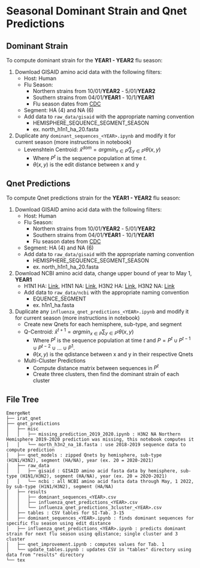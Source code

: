 # Seasonal Dominant Strain and Qnet Predictions

## Dominant Strain
To compute dominant strain for the **YEAR1 - YEAR2** flu season:
1. Download GISAID amino acid data with the following filters:
    - Host: Human
    - Flu Season: 
        - Northern strains from 10/01/**YEAR2** - 5/01/**YEAR2**
        - Southern strains from 04/01/**YEAR1** - 10/1/**YEAR1**
        - Flu season dates from [CDC](https://www.cdc.gov/flu/school-business/travelersfacts.htm)
    - Segment: HA (4) and NA (6)
    - Add data to `raw_data/gisaid` with the appropriate naming convention
        - HEMISPHERE_SEQUENCE_SEGMENT_SEASON
        - ex. north_h1n1_ha_20.fasta
2. Duplicate any `dominant_sequences_<YEAR>.ipynb` and modify it for current season (more instructions in notebook)
    - Levenshtein Centroid: $\widehat{x}^{dom} = argmin_{x\in P^t} \sum_{y \in P^t} \theta(x,y)$
        - Where $P^t$ is the sequence population at time $t$.
        - $\theta(x,y)$ is the edit distance between x and y

## Qnet Predictions
To compute Qnet predictions strain for the **YEAR1 - YEAR2** flu season:
1. Download GISAID amino acid data with the following filters:
    - Host: Human
    - Flu Season: 
        - Northern strains from 10/01/**YEAR2** - 5/01/**YEAR2**
        - Southern strains from 04/01/**YEAR1** - 10/1/**YEAR1**
        - Flu season dates from [CDC](https://www.cdc.gov/flu/school-business/travelersfacts.htm)
    - Segment: HA (4) and NA (6)
    - Add data to `raw_data/gisaid` with the appropriate naming convention
        - HEMISPHERE_SEQUENCE_SEGMENT_SEASON
        - ex. north_h1n1_ha_20.fasta
2. Download NCBI amino acid data, change upper bound of year to May 1, **YEAR1**
    - H1N1 HA: [Link](https://www.ncbi.nlm.nih.gov/labs/virus/vssi/#/virus?SeqType_s=Protein&VirusLineage_ss=H1N1%20subtype,%20taxid:114727&HostLineage_ss=Homo%20sapiens%20(human),%20taxid:9606&ProtNames_ss=hemagglutinin&LabHost_s=include&SLen_i=550%20TO%20600&QualNum_i=0&CollectionDate_dr=2000-01-01T00:00:00.00Z%20TO%202022-05-01T23:59:59.00Z), H1N1 NA: [Link](https://www.ncbi.nlm.nih.gov/labs/virus/vssi/#/virus?SeqType_s=Protein&VirusLineage_ss=H1N1%20subtype,%20taxid:114727&HostLineage_ss=Homo%20sapiens%20(human),%20taxid:9606&LabHost_s=include&QualNum_i=0&CollectionDate_dr=2000-01-01T00:00:00.00Z%20TO%202022-05-01T23:59:59.00Z&SLen_i=450%20TO%20500&ProtNames_ss=neuraminidase), H3N2 HA: [Link](https://www.ncbi.nlm.nih.gov/labs/virus/vssi/#/virus?SeqType_s=Protein&HostLineage_ss=Homo%20sapiens%20(human),%20taxid:9606&LabHost_s=include&QualNum_i=0&CollectionDate_dr=2000-01-01T00:00:00.00Z%20TO%202022-05-01T23:59:59.00Z&VirusLineage_ss=H3N2%20subtype,%20taxid:119210&SLen_i=550%20TO%20650&ProtNames_ss=hemagglutinin), H3N2 NA: [Link](https://www.ncbi.nlm.nih.gov/labs/virus/vssi/#/virus?SeqType_s=Protein&HostLineage_ss=Homo%20sapiens%20(human),%20taxid:9606&LabHost_s=include&QualNum_i=0&CollectionDate_dr=2000-01-01T00:00:00.00Z%20TO%202022-05-01T23:59:59.00Z&SLen_i=450%20TO%20500&ProtNames_ss=neuraminidase&VirusLineage_ss=H3N2%20subtype,%20taxid:119210)
    - Add data to `raw_data/ncbi` with the appropriate naming convention
        - EQUENCE_SEGMENT
        - ex. h1n1_ha.fasta
3. Duplicate any `influenza_qnet_predictions_<YEAR>.ipynb` and modify it for current season (more instructions in notebook)
    - Create new Qnets for each hemisphere, sub-type, and segment
    - Q-Centroid: $\widehat{x}^{t+1} = argmin_{x\in P} \sum_{y \in P^t} \theta(x,y)$
        - Where $P^t$ is the sequence population at time $t$ and $P = P^t \cup P^{t-1} \cup P^{t-2} \cup \dots \cup P^1$.
        - $\theta(x,y)$ is the qdistance between x and y in their respective Qnets
    - Multi-Cluster Predictions
        - Compute distance matrix between sequences in $P^t$
        - Create three clusters, then find the dominant strain of each cluster
        
## File Tree
```
EmergeNet
├── irat_qnet
├── qnet_predictions
│   ├── misc
│   │   ├── missing_prediction_2019_2020.ipynb : H3N2 NA Northern Hemisphere 2019-2020 prediction was missing, this notebook computes it
│   │   └── north_h3n2_na_18.fasta : use 2018-2019 sequence data to compute prediction
│   ├── qnet_models : zipped Qnets by hemisphere, sub-type (H1N1/H3N2), segment (HA/NA), year (ex. 20 = 2020-2021)
│   ├── raw_data
│   │   ├── gisaid : GISAID amino acid fasta data by hemisphere, sub-type (H1N1/H3N2), segment (HA/NA), year (ex. 20 = 2020-2021)
│   │   └── ncbi : all NCBI amino acid fasta data through May, 1 2022, by sub-type (H1N1/H3N2), segment (HA/NA)
│   ├── results
│   │   ├── dominant_sequences_<YEAR>.csv
│   │   ├── influenza_qnet_predictions_<YEAR>.csv
│   │   └── influenza_qnet_predictions_3cluster_<YEAR>.csv
│   ├── tables : CSV tables for SI-Tab. 3-15
│   ├── dominant_sequences_<YEAR>.ipynb : finds dominant sequences for specific flu season using edit distance
│   ├── influenza_qnet_predictions_<YEAR>.ipynb : predicts dominant strain for next flu season using qdistance; single cluster and 3 cluster
│   ├── qnet_improvement.ipynb : computes values for Tab. 1 
│   └── update_tables.ipynb : updates CSV in "tables" directory using data from "results" directory
└── tex
```
